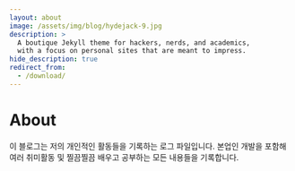 ```yaml
---
layout: about
image: /assets/img/blog/hydejack-9.jpg
description: >
  A boutique Jekyll theme for hackers, nerds, and academics,
  with a focus on personal sites that are meant to impress.
hide_description: true
redirect_from:
  - /download/
---
```


# About
이 블로그는 저의 개인적인 활동들을 기록하는 로그 파일입니다.
본업인 개발을 포함해 여러 취미활동 및 찔끔찔끔 배우고 공부하는 모든 내용들을 기록합니다.
